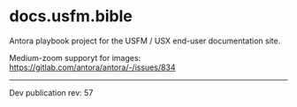 # docs.usfm.bible
Antora playbook project for the USFM / USX end-user documentation site.

Medium-zoom supporyt for images:
https://gitlab.com/antora/antora/-/issues/834

---

Dev publication rev: 57